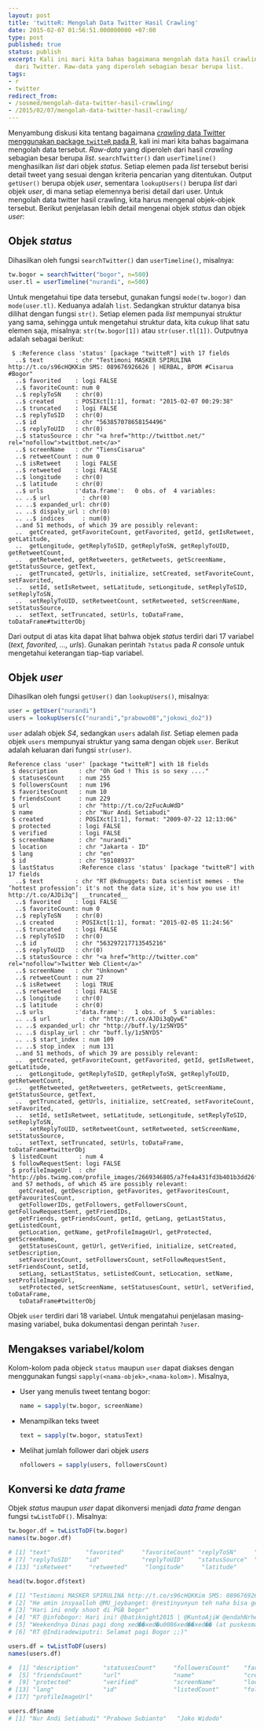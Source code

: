 ```yaml
---
layout: post
title: 'twitteR: Mengolah Data Twitter Hasil Crawling'
date: 2015-02-07 01:56:51.000000000 +07:00
type: post
published: true
status: publish
excerpt: Kali ini mari kita bahas bagaimana mengolah data hasil crawling
  dari Twitter. Raw-data yang diperoleh sebagian besar berupa list.
tags:
- r
- twitter
redirect_from:
- /sosmed/mengolah-data-twitter-hasil-crawling/
- /2015/02/07/mengolah-data-twitter-hasil-crawling/
---
```

Menyambung diskusi kita tentang bagaimana [*crawling* data Twitter
menggunakan package `twitteR` pada
R](https://nurandi.id/blog/crawling-data-twitter-menggunakan-r/), kali
ini mari kita bahas bagaimana mengolah data tersebut. *Raw-data* yang
diperoleh dari hasil *crawling* sebagian besar berupa *list*.
`searchTwitter()` dan `userTimeline()` menghasilkan *list* dari objek
*status*. Setiap elemen pada *list* tersebut berisi detail tweet yang
sesuai dengan kriteria pencarian yang ditentukan. Output `getUser()`
berupa objek *user*, sementara `lookupUsers()` berupa *list* dari objek
*user*, di mana setiap elemennya berisi detail dari user. Untuk mengolah
data twitter hasil crawling, kita harus mengenal objek-objek tersebut.
Berikut penjelasan lebih detail mengenai objek *status* dan objek
*user*:

## Objek *status*

Dihasilkan oleh fungsi `searchTwitter()` dan `userTimeline()`, misalnya:

```r
tw.bogor = searchTwitter("bogor", n=500)
user.tl = userTimeline("nurandi", n=500)
```

Untuk mengetahui tipe data tersebut, gunakan fungsi `mode(tw.bogor)` dan
`mode(user.tl)`. Keduanya adalah `list`. Sedangkan struktur datanya bisa
dilihat dengan fungsi `str()`. Setiap elemen pada *list* mempunyai
struktur yang sama, sehingga untuk mengetahui struktur data, kita cukup
lihat satu elemen saja, misalnya: `str(tw.bogor[1])` atau
`str(user.tl[1])`. Outputnya adalah sebagai berikut:

     $ :Reference class 'status' [package "twitteR"] with 17 fields
      ..$ text         : chr "Testimoni MASKER SPIRULINA http://t.co/s96cHQKKim SMS: 089676926626 | HERBAL, BPOM #Cisarua #Bogor"
      ..$ favorited    : logi FALSE
      ..$ favoriteCount: num 0
      ..$ replyToSN    : chr(0) 
      ..$ created      : POSIXct[1:1], format: "2015-02-07 00:29:38"
      ..$ truncated    : logi FALSE
      ..$ replyToSID   : chr(0) 
      ..$ id           : chr "563857078658154496"
      ..$ replyToUID   : chr(0) 
      ..$ statusSource : chr "<a href="http://twittbot.net/" rel="nofollow">twittbot.net</a>"
      ..$ screenName   : chr "TiensCisarua"
      ..$ retweetCount : num 0
      ..$ isRetweet    : logi FALSE
      ..$ retweeted    : logi FALSE
      ..$ longitude    : chr(0) 
      ..$ latitude     : chr(0) 
      ..$ urls         :'data.frame':   0 obs. of  4 variables:
      .. ..$ url         : chr(0) 
      .. ..$ expanded_url: chr(0) 
      .. ..$ dispaly_url : chr(0) 
      .. ..$ indices     : num(0) 
      ..and 51 methods, of which 39 are possibly relevant:
      ..  getCreated, getFavoriteCount, getFavorited, getId, getIsRetweet, getLatitude,
      ..  getLongitude, getReplyToSID, getReplyToSN, getReplyToUID, getRetweetCount,
      ..  getRetweeted, getRetweeters, getRetweets, getScreenName, getStatusSource, getText,
      ..  getTruncated, getUrls, initialize, setCreated, setFavoriteCount, setFavorited,
      ..  setId, setIsRetweet, setLatitude, setLongitude, setReplyToSID, setReplyToSN,
      ..  setReplyToUID, setRetweetCount, setRetweeted, setScreenName, setStatusSource,
      ..  setText, setTruncated, setUrls, toDataFrame, toDataFrame#twitterObj

Dari output di atas kita dapat lihat bahwa objek *status* terdiri dari
17 variabel (*text, favorited, ..., urls*). Gunakan perintah `?status`
pada *R console* untuk mengetahui keterangan tiap-tiap variabel.

## Objek *user*

Dihasilkan oleh fungsi `getUser()` dan `lookupUsers()`, misalnya:

```r
user = getUser("nurandi")
users = lookupUsers(c("nurandi","prabowo08","jokowi_do2"))
```

`user` adalah objek *S4*, sedangkan `users` adalah *list*. Setiap elemen
pada objek `users` mempunyai struktur yang sama dengan objek `user`.
Berikut adalah keluaran dari fungsi `str(user)`.

    Reference class 'user' [package "twitteR"] with 18 fields
     $ description      : chr "Oh God ! This is so sexy ...."
     $ statusesCount    : num 255
     $ followersCount   : num 196
     $ favoritesCount   : num 10
     $ friendsCount     : num 229
     $ url              : chr "http://t.co/2zFucAuWdD"
     $ name             : chr "Nur Andi Setiabudi"
     $ created          : POSIXct[1:1], format: "2009-07-22 12:13:06"
     $ protected        : logi FALSE
     $ verified         : logi FALSE
     $ screenName       : chr "nurandi"
     $ location         : chr "Jakarta - ID"
     $ lang             : chr "en"
     $ id               : chr "59108937"
     $ lastStatus       :Reference class 'status' [package "twitteR"] with 17 fields
      ..$ text         : chr "RT @kdnuggets: Data scientist memes - the ‘hottest profession’: it's not the data size, it's how you use it! http://t.co/AJDi3q"| __truncated__
      ..$ favorited    : logi FALSE
      ..$ favoriteCount: num 0
      ..$ replyToSN    : chr(0) 
      ..$ created      : POSIXct[1:1], format: "2015-02-05 11:24:56"
      ..$ truncated    : logi FALSE
      ..$ replyToSID   : chr(0) 
      ..$ id           : chr "563297217713545216"
      ..$ replyToUID   : chr(0) 
      ..$ statusSource : chr "<a href="http://twitter.com" rel="nofollow">Twitter Web Client</a>"
      ..$ screenName   : chr "Unknown"
      ..$ retweetCount : num 27
      ..$ isRetweet    : logi TRUE
      ..$ retweeted    : logi FALSE
      ..$ longitude    : chr(0) 
      ..$ latitude     : chr(0) 
      ..$ urls         :'data.frame':   1 obs. of  5 variables:
      .. ..$ url         : chr "http://t.co/AJDi3qQywE"
      .. ..$ expanded_url: chr "http://buff.ly/1z5NYD5"
      .. ..$ display_url : chr "buff.ly/1z5NYD5"
      .. ..$ start_index : num 109
      .. ..$ stop_index  : num 131
      ..and 51 methods, of which 39 are possibly relevant:
      ..  getCreated, getFavoriteCount, getFavorited, getId, getIsRetweet, getLatitude,
      ..  getLongitude, getReplyToSID, getReplyToSN, getReplyToUID, getRetweetCount,
      ..  getRetweeted, getRetweeters, getRetweets, getScreenName, getStatusSource, getText,
      ..  getTruncated, getUrls, initialize, setCreated, setFavoriteCount, setFavorited,
      ..  setId, setIsRetweet, setLatitude, setLongitude, setReplyToSID, setReplyToSN,
      ..  setReplyToUID, setRetweetCount, setRetweeted, setScreenName, setStatusSource,
      ..  setText, setTruncated, setUrls, toDataFrame, toDataFrame#twitterObj
     $ listedCount      : num 4
     $ followRequestSent: logi FALSE
     $ profileImageUrl  : chr "http://pbs.twimg.com/profile_images/2669346805/a7fe4a431fd3b401b3dd26fac1a10b98_normal.png"
     and 57 methods, of which 45 are possibly relevant:
       getCreated, getDescription, getFavorites, getFavoritesCount, getFavouritesCount,
       getFollowerIDs, getFollowers, getFollowersCount, getFollowRequestSent, getFriendIDs,
       getFriends, getFriendsCount, getId, getLang, getLastStatus, getListedCount,
       getLocation, getName, getProfileImageUrl, getProtected, getScreenName,
       getStatusesCount, getUrl, getVerified, initialize, setCreated, setDescription,
       setFavoritesCount, setFollowersCount, setFollowRequestSent, setFriendsCount, setId,
       setLang, setLastStatus, setListedCount, setLocation, setName, setProfileImageUrl,
       setProtected, setScreenName, setStatusesCount, setUrl, setVerified, toDataFrame,
       toDataFrame#twitterObj

Objek `user` terdiri dari 18 variabel. Untuk mengatahui penjelasan
masing-masing variabel, buka dokumentasi dengan perintah `?user`.

## Mengakses variabel/kolom

Kolom-kolom pada objeck `status` maupun `user` dapat diakses dengan
menggunakan fungsi `sapply(<nama-objek>,<nama-kolom>)`. Misalnya,

* User yang menulis tweet tentang bogor:

  ```r
  name = sapply(tw.bogor, screenName)
  ```

* Menampilkan teks tweet

  ```r
  text = sapply(tw.bogor, statusText)
  ```
  
* Melihat jumlah follower dari objek *users*

  ```r
  nfollowers = sapply(users, followersCount)
  ```

## Konversi ke *data frame*

Objek *status* maupun *user* dapat dikonversi menjadi *data frame*
dengan fungsi `twListToDF()`. Misalnya:

```r
tw.bogor.df = twListToDF(tw.bogor)
names(tw.bogor.df)

# [1] "text"          "favorited"     "favoriteCount" "replyToSN"     "created"       # "truncated"    
# [7] "replyToSID"    "id"            "replyToUID"    "statusSource"  "screenName"    "retweetCount" 
# [13] "isRetweet"     "retweeted"     "longitude"     "latitude"  
```

```r
head(tw.bogor.df$text)

# [1] "Testimoni MASKER SPIRULINA http://t.co/s96cHQKKim SMS: 089676926626 | HERBAL, BPOM #Cisarua #Bogor"                                          
# [2] "He amin insyaalloh @MU_joybanget: @restinyunyun teh naha bisa geulis kitu ? Ameng atuh ka bogor xed�� xed�u0086”"                          
# [3] "Hari ini endy shoot di PGB bogor"                                                                                                            
# [4] "RT @infobogor: Hari ini! @batiknight2015 | @KuntoAjiW @endahNrhesa @GBluesShelter | info 081286890980 http://t.co/yqemocVWGO http://t.co/pz…"
# [5] "Weekendnya Dinas pagi dong xed��xed�u0086xed��xed�� (at puskesmas bogor selatan) — https://t.co/v2OpaFLTGx"                             
# [6] "RT @Indiradewiputri: Selamat pagi Bogor ;;)"  
```

```r
users.df = twListToDF(users)
names(users.df)

#  [1] "description"       "statusesCount"     "followersCount"    "favoritesCount"   
#  [5] "friendsCount"      "url"               "name"              "created"          
#  [9] "protected"         "verified"          "screenName"        "location"         
# [13] "lang"              "id"                "listedCount"       "followRequestSent"
# [17] "profileImageUrl" 
```

```r
users.df$name
# [1] "Nur Andi Setiabudi" "Prabowo Subianto"   "Joko Widodo"
```